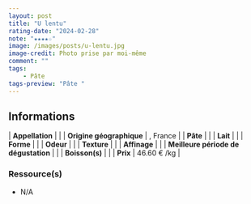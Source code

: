 ```yaml
---
layout: post
title: "U lentu"
rating-date: "2024-02-28"
note: "★★★★☆"
image: /images/posts/u-lentu.jpg
image-credit: Photo prise par moi-même
comment: ""
tags:
    - Pâte 
tags-preview: "Pâte "
---
```


## Informations

| **Appellation** |  |
| **Origine géographique** | , France |
| **Pâte** |  |
| **Lait** |  |
| **Forme** |  |
| **Odeur** |  |
| **Texture** |  |
| **Affinage** |  |
| **Meilleure période de dégustation** |  |
| **Boisson(s)** |  |
| **Prix** | 46.60 € /kg |

### Ressource(s)
* N/A